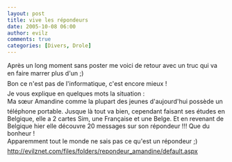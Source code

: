 ```yaml
---
layout: post
title: vive les répondeurs
date: 2005-10-08 06:00
author: evilz
comments: true
categories: [Divers, Drole]
---
```

Après un long moment sans poster me voici de retour avec un truc qui va en faire marrer plus d'un ;)
	  <br />Bon ce n'est pas de l'informatique, c'est encore mieux !
	  <br />Je vous explique en quelques mots la situation :
	  <br />Ma sœur Amandine  comme la plupart des jeunes d'aujourd'hui possède un téléphone portable. Jusque là tout va bien, cependant faisant ses études en Belgique, elle a 2 cartes Sim, une Française et une Belge. Et en revenant de Belgique hier elle découvre 20 messages sur son répondeur !!! Que du bonheur !<br />
	  Apparemment tout le monde ne sais pas ce qu'est un répondeur ;)
	  <br />
	  <u><font color="#800080"><a href="/files/folders/repondeur_amandine/default.aspx">http://evilznet.com/files/folders/repondeur_amandine/default.aspx</a></font></u><a href="/files/folders/repondeur_amandine/entry75.aspx"></a>
